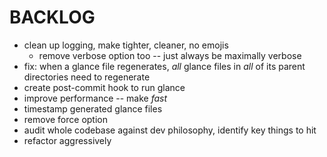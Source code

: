 # BACKLOG

- clean up logging, make tighter, cleaner, no emojis
    - remove verbose option too -- just always be maximally verbose
- fix: when a glance file regenerates, *all* glance files in *all* of its parent directories need to regenerate
- create post-commit hook to run glance
- improve performance -- make *fast*
- timestamp generated glance files
- remove force option
- audit whole codebase against dev philosophy, identify key things to hit
- refactor aggressively
